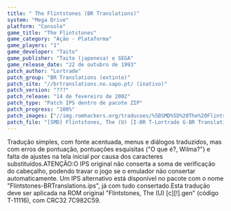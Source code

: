 ```yaml
---
title: " The Flintstones (BR Translations)"
system: "Mega Drive"
platform: "Console"
game_title: "The Flintstones"
game_category: "Ação - Plataforma"
game_players: "1"
game_developer: "Taito"
game_publisher: "Taito (japonesa) e SEGA"
game_release_date: "22 de outubro de 1993"
patch_author: "Lortrade"
patch_group: "BR Translations (extinto)"
patch_site: "//brtranslations.no.sapo.pt/ (inativo)"
patch_version: "???"
patch_release: "14 de fevereiro de 2002"
patch_type: "Patch IPS dentro de pacote ZIP"
patch_progress: "100%"
patch_images: ["//img.romhackers.org/traducoes/%5BSMD%5D%20The%20Flintstones%20-%20BR%20Translations%20-%201.png","//img.romhackers.org/traducoes/%5BSMD%5D%20The%20Flintstones%20-%20BR%20Translations%20-%202.png","//img.romhackers.org/traducoes/%5BSMD%5D%20The%20Flintstones%20-%20BR%20Translations%20-%203.png"]
patch_file: "[SMD] Flintstones, The (U) [I-BR T-Lortrade G-BR Translations P-100% A-2002].zip"
---
```

Tradução simples, com fonte acentuada, menus e diálogos traduzidos, mas com erros de pontuação, pontuações esquisitas ("O que é?, Wilma?") e falta de ajustes na tela inicial por causa dos caracteres substituídos.ATENÇÃO:O IPS original não conserta a soma de verificação do cabeçalho, podendo travar o jogo se o emulador não consertar automaticamente. Um IPS alternativo está disponível no pacote com o nome "Flintstones-BRTranslations.ips", já com tudo consertado.Esta tradução deve ser aplicada na ROM original "Flintstones, The (U) [c][!].gen" (código T-11116), com CRC32 7C982C59.